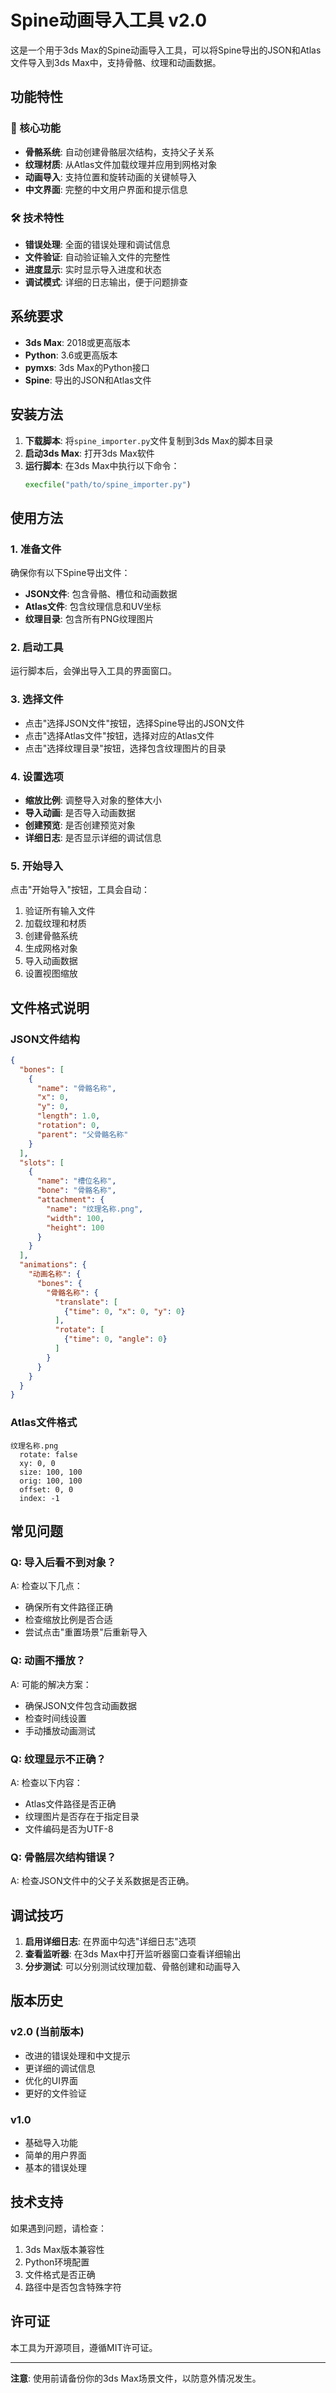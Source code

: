 # Spine动画导入工具 v2.0

这是一个用于3ds Max的Spine动画导入工具，可以将Spine导出的JSON和Atlas文件导入到3ds Max中，支持骨骼、纹理和动画数据。

## 功能特性

### 🎯 核心功能
- **骨骼系统**: 自动创建骨骼层次结构，支持父子关系
- **纹理材质**: 从Atlas文件加载纹理并应用到网格对象
- **动画导入**: 支持位置和旋转动画的关键帧导入
- **中文界面**: 完整的中文用户界面和提示信息

### 🛠️ 技术特性
- **错误处理**: 全面的错误处理和调试信息
- **文件验证**: 自动验证输入文件的完整性
- **进度显示**: 实时显示导入进度和状态
- **调试模式**: 详细的日志输出，便于问题排查

## 系统要求

- **3ds Max**: 2018或更高版本
- **Python**: 3.6或更高版本
- **pymxs**: 3ds Max的Python接口
- **Spine**: 导出的JSON和Atlas文件

## 安装方法

1. **下载脚本**: 将`spine_importer.py`文件复制到3ds Max的脚本目录
2. **启动3ds Max**: 打开3ds Max软件
3. **运行脚本**: 在3ds Max中执行以下命令：
   ```python
   execfile("path/to/spine_importer.py")
   ```

## 使用方法

### 1. 准备文件
确保你有以下Spine导出文件：
- **JSON文件**: 包含骨骼、槽位和动画数据
- **Atlas文件**: 包含纹理信息和UV坐标
- **纹理目录**: 包含所有PNG纹理图片

### 2. 启动工具
运行脚本后，会弹出导入工具的界面窗口。

### 3. 选择文件
- 点击"选择JSON文件"按钮，选择Spine导出的JSON文件
- 点击"选择Atlas文件"按钮，选择对应的Atlas文件
- 点击"选择纹理目录"按钮，选择包含纹理图片的目录

### 4. 设置选项
- **缩放比例**: 调整导入对象的整体大小
- **导入动画**: 是否导入动画数据
- **创建预览**: 是否创建预览对象
- **详细日志**: 是否显示详细的调试信息

### 5. 开始导入
点击"开始导入"按钮，工具会自动：
1. 验证所有输入文件
2. 加载纹理和材质
3. 创建骨骼系统
4. 生成网格对象
5. 导入动画数据
6. 设置视图缩放

## 文件格式说明

### JSON文件结构
```json
{
  "bones": [
    {
      "name": "骨骼名称",
      "x": 0,
      "y": 0,
      "length": 1.0,
      "rotation": 0,
      "parent": "父骨骼名称"
    }
  ],
  "slots": [
    {
      "name": "槽位名称",
      "bone": "骨骼名称",
      "attachment": {
        "name": "纹理名称.png",
        "width": 100,
        "height": 100
      }
    }
  ],
  "animations": {
    "动画名称": {
      "bones": {
        "骨骼名称": {
          "translate": [
            {"time": 0, "x": 0, "y": 0}
          ],
          "rotate": [
            {"time": 0, "angle": 0}
          ]
        }
      }
    }
  }
}
```

### Atlas文件格式
```
纹理名称.png
  rotate: false
  xy: 0, 0
  size: 100, 100
  orig: 100, 100
  offset: 0, 0
  index: -1
```

## 常见问题

### Q: 导入后看不到对象？
A: 检查以下几点：
- 确保所有文件路径正确
- 检查缩放比例是否合适
- 尝试点击"重置场景"后重新导入

### Q: 动画不播放？
A: 可能的解决方案：
- 确保JSON文件包含动画数据
- 检查时间线设置
- 手动播放动画测试

### Q: 纹理显示不正确？
A: 检查以下内容：
- Atlas文件路径是否正确
- 纹理图片是否存在于指定目录
- 文件编码是否为UTF-8

### Q: 骨骼层次结构错误？
A: 检查JSON文件中的父子关系数据是否正确。

## 调试技巧

1. **启用详细日志**: 在界面中勾选"详细日志"选项
2. **查看监听器**: 在3ds Max中打开监听器窗口查看详细输出
3. **分步测试**: 可以分别测试纹理加载、骨骼创建和动画导入

## 版本历史

### v2.0 (当前版本)
- 改进的错误处理和中文提示
- 更详细的调试信息
- 优化的UI界面
- 更好的文件验证

### v1.0
- 基础导入功能
- 简单的用户界面
- 基本的错误处理

## 技术支持

如果遇到问题，请检查：
1. 3ds Max版本兼容性
2. Python环境配置
3. 文件格式是否正确
4. 路径中是否包含特殊字符

## 许可证

本工具为开源项目，遵循MIT许可证。

---

**注意**: 使用前请备份你的3ds Max场景文件，以防意外情况发生。